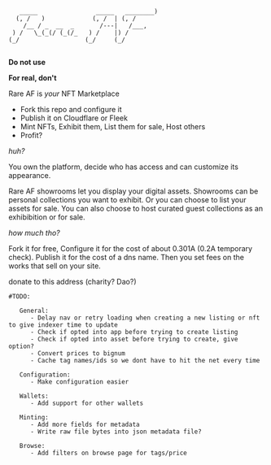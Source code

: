 

```

   _____                _____   ________) 
  (, /   )             (, /  | (, /       
    /__ / _  __  _       /---|   /___,    
 ) /   \_(_(/ (_(/_   ) /    |) /         
(_/                  (_/     (_/          
                                          

```

**Do not use**


**For real, don't**

Rare AF is _your_ NFT Marketplace

- Fork this repo and configure it
- Publish it on Cloudflare or Fleek
- Mint NFTs, Exhibit them, List them for sale, Host others
- Profit?


*huh?*

You own the platform, decide who has access and can customize its appearance. 

Rare AF showrooms let you display your digital assets.  Showrooms can be personal collections you want to exhibit. Or you can choose to list your assets for sale. You can also choose to host curated guest collections as an exhibibition or for sale. 


*how much tho?*

Fork it for free, Configure it for the cost of about 0.301A (0.2A temporary check). Publish it for the cost of a dns name. Then you set fees on the works that sell on your site.


donate to this address (charity? Dao?)

```
#TODO:

   General:
      - Delay nav or retry loading when creating a new listing or nft to give indexer time to update
      - Check if opted into app before trying to create listing
      - Check if opted into asset before trying to create, give option?
      - Convert prices to bignum
      - Cache tag names/ids so we dont have to hit the net every time

   Configuration:
      - Make configuration easier

   Wallets:
      - Add support for other wallets

   Minting:
      - Add more fields for metadata
      - Write raw file bytes into json metadata file?

   Browse:
      - Add filters on browse page for tags/price
   
```

